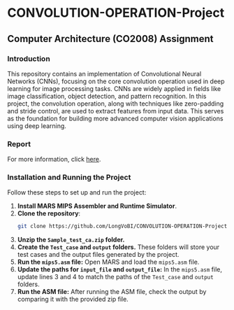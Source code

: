 # CONVOLUTION-OPERATION-Project

## Computer Architecture (CO2008) Assignment

### Introduction
This repository contains an implementation of Convolutional Neural Networks (CNNs), focusing on the core convolution operation used in deep learning for image processing tasks. CNNs are widely applied in fields like image classification, object detection, and pattern recognition. In this project, the convolution operation, along with techniques like zero-padding and stride control, are used to extract features from input data. This serves as the foundation for building more advanced computer vision applications using deep learning.

### Report
For more information, click [here]([CONVOLUTION-OPERATION-Project/CA_ASS_RP.pdf](https://github.com/LongVoBI/CONVOLUTION-OPERATION-Project/blob/main/README.md)).

### Installation and Running the Project
Follow these steps to set up and run the project:

1. **Install MARS MIPS Assembler and Runtime Simulator**.
2. **Clone the repository**:
   ```bash
   git clone https://github.com/LongVoBI/CONVOLUTION-OPERATION-Project.git
   ```
3. **Unzip the `Sample_test_ca.zip` folder.**
4. **Create the `Test_case` and `output` folders.** These folders will store your test cases and the output files generated by the project.
5. **Run the `mips5.asm` file:**
   Open MARS and load the `mips5.asm` file.
6. **Update the paths for `input_file` and `output_file`:**
   In the `mips5.asm` file, update lines 3 and 4 to match the paths of the `Test_case` and `output` folders.
7. **Run the ASM file:**
   After running the ASM file, check the output by comparing it with the provided zip file.
